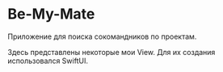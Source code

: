 # Be-My-Mate
Приложение для поиска сокомандников по проектам. 

Здесь представлены некоторые мои View. Для их создания использовался SwiftUI.
